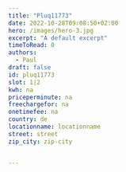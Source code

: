 ```yaml
---
title: "Pluq11773"
date: 2022-10-28T09:08:50+02:00
hero: /images/hero-3.jpg
excerpt: "A default excerpt"
timeToRead: 0
authors:
  - Paul
draft: false
id: pluq11773
slot: 1|2
kwh: na
priceperminute: na
freechargefor: na
onetimefee: na
country: de
locationname: locationname
street: street
zip_city: zip-city


---
```

